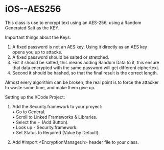# iOS--AES256
This class is use to encrypt text using an AES-256, using a Random Generated Salt as the KEY.

Important things about the Keys: 
  1. A fixed password is not an AES key. Using it directly as an AES key opens you up to attacks.  
  2. A fixed password should be salted or stretched.
  3. Fist it should be salted, this means adding Random Data to it, this ensure that data encrypted with the same password will get different ciphertext.
  4. Second it should be hashed, so that the final result is the correct length.

Almost every algorithim can be broken, the real point is to force the attacker to waste some time, and make them give up.

Setting up the XCode Project:

 1. Add the Security.framework to your proyect: <br>
    • Go to General. <br>
    • Scroll to Linked Frameworks & Libraries. <br>
    • Select the + (Add Button). <br>
    • Look up - Security.framework.<br>
    • Set Status to Required (Value by Default). <br>

2. Add #import <EncryptionManager.h> header file to your class.
